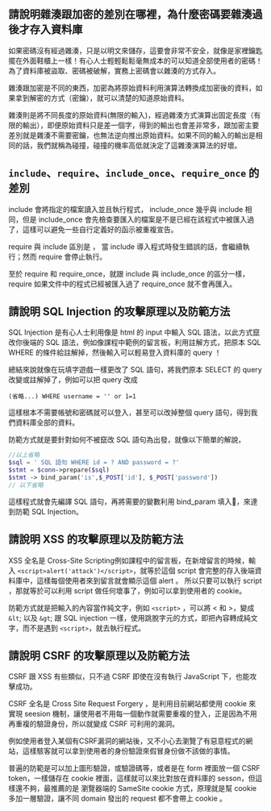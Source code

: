 ## 請說明雜湊跟加密的差別在哪裡，為什麼密碼要雜湊過後才存入資料庫
如果密碼沒有經過雜湊，只是以明文來儲存，這要會非常不安全，就像是家裡鑰匙擺在外面鞋櫃上一樣！有心人士輕輕鬆鬆毫無成本的可以知道全部使用者的密碼！為了資料庫被盜取、密碼被破解，實務上密碼會以雜湊的方式存入。

雜湊跟加密是不同的東西，加密為將原始資料利用演算法轉換成加密後的資料，如果拿到解密的方式（密鑰），就可以清楚的知道原始資料。

雜湊則是將不同長度的原始資料(無限的輸入)，經過雜湊方式演算出固定長度（有限的輸出），即便原始資料只是差一個字，得到的輸出也會差非常多，跟加密主要差別就是雜湊不需要密鑰，也無法逆向推出原始資料。如果不同的輸入的輸出是相同的話，我們就稱為碰撞，碰撞的機率高低就決定了這雜湊演算法的好壞。

## `include`、`require`、`include_once`、`require_once` 的差別
include 會將指定的檔案讀入並且執行程式， include_once 幾乎與 include 相同，但是 include_once 會先檢查要匯入的檔案是不是已經在該程式中被匯入過了，這樣可以避免一些自行定義好的函示被重複宣告。

require 與 include 區別是 ， 當 include 導入程式時發生錯誤的話，會繼續執行；然而 require 會停止執行。

至於 require 和 require_once，就跟 include 與 include_once 的區分一樣， require 如果文件中的程式已經被匯入過了 require_once 就不會再匯入。

## 請說明 SQL Injection 的攻擊原理以及防範方法
SQL Injection 是有心人士利用像是 html 的 input 中輸入 SQL 語法，以此方式竄改你後端的 SQL 語法，例如像課程中範例的留言板，利用註解方式，把原本 SQL WHERE 的條件給註解掉，然後輸入可以輕易登入資料庫的 query ！

總結來說就像在玩填字遊戲一樣更改了 SQL 語句，將我們原本 SELECT 的 query 改變或註解掉了，例如可以把 query 改成 
```
(省略...) WHERE username = '' or 1=1  
```
這樣根本不需要帳號和密碼就可以登入，甚至可以改掉整個 query 語句，得到我們資料庫全部的資料。

防範方式就是要針對如何不被竄改 SQL 語句為出發，就像以下簡單的解說，
```php 
//以上省略
$sql = ' SQL 語句 WHERE id = ? AND password = ?'
$stmt = $conn->prepare($sql)
$stmt -> bind_param('is',$_POST['id'], $_POST['password'])
// 以下省略
``` 
這樣程式就會先編譯 SQL 語句，再將需要的變數利用 bind_param 填入，來達到防範 SQL Injection。

## 請說明 XSS 的攻擊原理以及防範方法
XSS 全名是 Cross-Site Scripting例如課程中的留言板，在新增留言的時候，輸入 ```<script>alert('attack')</script>```，就等於這個 script 會完整的存入後端資料庫中，這樣每個使用者來到留言就會顯示這個 alert 。
所以只要可以執行 script ，那就等於可以利用 script 做任何壞事了，例如可以拿到使用者的 cookie。


防範方式就是把輸入的內容當作純文字，例如  ```<script>``` ，可以將 < 和 >，變成 ```&lt```; 以及  ```&gt```; 跟 SQL injection 一樣，使用跳脫字元的方式，即把內容轉成純文字，而不是遇到 ``` <script> ```，就去執行程式。


## 請說明 CSRF 的攻擊原理以及防範方法
CSRF 跟 XSS 有些類似，只不過 CSRF 即使在沒有執行 JavaScript 下，也能攻擊成功。

CSRF 全名是 Cross Site Request Forgery ，是利用目前網站都使用 cookie 來實現 seesion 機制，讓使用者不用每一個動作就需要重複的登入，正是因為不用再重複的驗證身份，所以就變成 CSRF 可利用的漏洞。 

例如使用者登入某個有CSRF漏洞的網站後，又不小心去瀏覽了有惡意程式的網站，這樣駭客就可以拿到使用者的身份驗證來假冒身份做不該做的事情。

普遍的防範是可以加上圖形驗證，或驗證碼等，或者是在 form 裡面放一個 CSRF token，一樣儲存在 cookie 裡面，這樣就可以來比對放在資料庫的 sesson，但這樣還不夠，最推薦的是 瀏覽器端的 SameSite cookie 方式，原理就是幫 cookie 多加一層驗證，讓不同 domain 發出的 request 都不會帶上 cookie 。